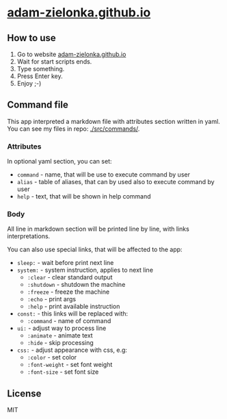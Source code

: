 # [adam-zielonka.github.io](https://adam-zielonka.github.io/)

## How to use

1. Go to website [adam-zielonka.github.io](https://adam-zielonka.github.io/)
2. Wait for start scripts ends.
3. Type something.
4. Press Enter key.
5. Enjoy ;-)

## Command file

This app interpreted a markdown file with attributes section written in yaml. You can see my files in repo: [./src/commands/](./src/commands/).

### Attributes

In optional yaml section, you can set:

- `command` - name, that will be use to execute command by user
- `alias` - table of aliases, that can by used also to execute command by user
- `help` - text, that will be shown in help command

### Body

All line in markdown section will be printed line by line, with links interpretations.

You can also use special links, that will be affected to the app:

- `sleep:` - wait before print next line
- `system:` - system instruction, applies to next line
  - `:clear` - clear standard output
  - `:shutdown` - shutdown the machine
  - `:freeze` - freeze the machine
  - `:echo` - print args
  - `:help` - print available instruction
- `const:` - this links will be replaced with:
  - `:command` - name of command
- `ui:` - adjust way to process line
  - `:animate` - animate text
  - `:hide` - skip processing 
- `css:` - adjust appearance with css, e.g:
  - `:color` - set color
  - `:font-weight` - set font weight
  - `:font-size` - set font size

## License

MIT
